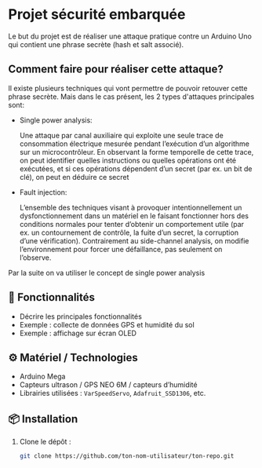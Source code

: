 # Projet sécurité embarquée

Le but du projet est de réaliser une attaque pratique contre un Arduino Uno qui contient une phrase secrète (hash et salt associé). 

## Comment faire pour réaliser cette attaque?

Il existe plusieurs techniques qui vont permettre de pouvoir retouver cette phrase secrète. Mais dans le cas présent, les 2 types d'attaques principales sont:

- Single power analysis:
  
  Une attaque par canal auxiliaire qui exploite une seule trace de consommation électrique mesurée pendant l’exécution d’un algorithme sur un microcontrôleur.
  En observant la forme temporelle de cette trace, on peut identifier quelles instructions ou quelles opérations ont été exécutées,
  et si ces opérations dépendent d’un secret (par ex. un bit de clé), on peut en déduire ce secret

- Fault injection:
  
  L’ensemble des techniques visant à provoquer intentionnellement un dysfonctionnement dans un matériel en le faisant fonctionner hors des conditions normales
  pour tenter d’obtenir un comportement utile (par ex. un contournement de contrôle, la fuite d’un secret, la corruption d’une vérification).
  Contrairement au side-channel analysis, on modifie l’environnement pour forcer une défaillance, pas seulement on l’observe.

Par la suite on va utiliser le concept de single power analysis

## 🚀 Fonctionnalités
- Décrire les principales fonctionnalités
- Exemple : collecte de données GPS et humidité du sol
- Exemple : affichage sur écran OLED

## ⚙️ Matériel / Technologies
- Arduino Mega
- Capteurs ultrason / GPS NEO 6M / capteurs d’humidité
- Librairies utilisées : `VarSpeedServo`, `Adafruit_SSD1306`, etc.

## 📦 Installation
1. Clone le dépôt :
   ```bash
   git clone https://github.com/ton-nom-utilisateur/ton-repo.git
